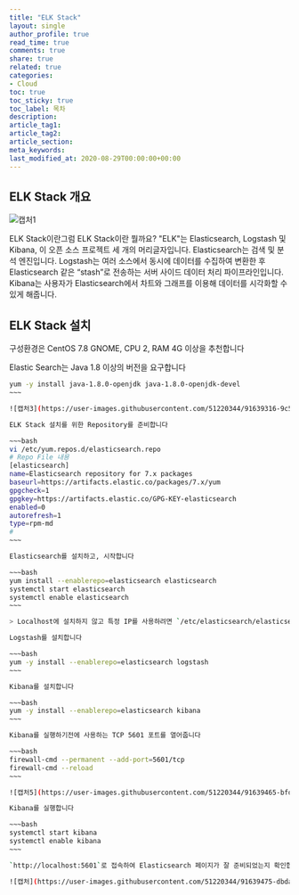```yaml
---
title: "ELK Stack"
layout: single
author_profile: true
read_time: true
comments: true
share: true
related: true
categories:
- Cloud
toc: true
toc_sticky: true
toc_label: 목차
description: 
article_tag1: 
article_tag2: 
article_section: 
meta_keywords: 
last_modified_at: 2020-08-29T00:00:00+00:00
---
```

## ELK Stack 개요

![캡처1](https://user-images.githubusercontent.com/51220344/91639314-95d0e500-ea50-11ea-9c56-c383a28f591a.PNG)

ELK Stack이란그럼 ELK Stack이란 뭘까요? "ELK"는 Elasticsearch, Logstash 및 Kibana, 이 오픈 소스 프로젝트 세 개의 머리글자입니다. Elasticsearch는 검색 및 분석 엔진입니다. Logstash는 여러 소스에서 동시에 데이터를 수집하여 변환한 후 Elasticsearch 같은 “stash”로 전송하는 서버 사이드 데이터 처리 파이프라인입니다. Kibana는 사용자가 Elasticsearch에서 차트와 그래프를 이용해 데이터를 시각화할 수 있게 해줍니다.

## ELK Stack 설치

구성환경은 CentOS 7.8 GNOME, CPU 2, RAM 4G 이상을 추천합니다

Elastic Search는 Java 1.8 이상의 버전을 요구합니다

```bash
yum -y install java-1.8.0-openjdk java-1.8.0-openjdk-devel
~~~

![캡처3](https://user-images.githubusercontent.com/51220344/91639316-9c5f5c80-ea50-11ea-84fb-9ccba3db3ee0.PNG)

ELK Stack 설치를 위한 Repository를 준비합니다

~~~bash
vi /etc/yum.repos.d/elasticsearch.repo
# Repo File 내용
[elasticsearch]
name=Elasticsearch repository for 7.x packages
baseurl=https://artifacts.elastic.co/packages/7.x/yum
gpgcheck=1
gpgkey=https://artifacts.elastic.co/GPG-KEY-elasticsearch
enabled=0
autorefresh=1
type=rpm-md
#
~~~

Elasticsearch를 설치하고, 시작합니다

~~~bash
yum install --enablerepo=elasticsearch elasticsearch
systemctl start elasticsearch
systemctl enable elasticsearch
~~~

> Localhost에 설치하지 않고 특정 IP를 사용하려면 `/etc/elasticsearch/elasticsearch.yml` File을 수정합니다

Logstash를 설치합니다

~~~bash
yum -y install --enablerepo=elasticsearch logstash
~~~

Kibana를 설치합니다

~~~bash
yum -y install --enablerepo=elasticsearch kibana
~~~

Kibana를 실행하기전에 사용하는 TCP 5601 포트를 열어줍니다

~~~bash
firewall-cmd --permanent --add-port=5601/tcp
firewall-cmd --reload
~~~

![캡처5](https://user-images.githubusercontent.com/51220344/91639465-bfd6d700-ea51-11ea-9f0f-05a6dafb2a97.PNG)

Kibana를 실행합니다

~~~bash
systemctl start kibana
systemctl enable kibana
~~~

`http://localhost:5601`로 접속하여 Elasticsearch 페이지가 잘 준비되었는지 확인합니다

![캡처](https://user-images.githubusercontent.com/51220344/91639475-dbda7880-ea51-11ea-9709-ba00b10265d2.PNG)